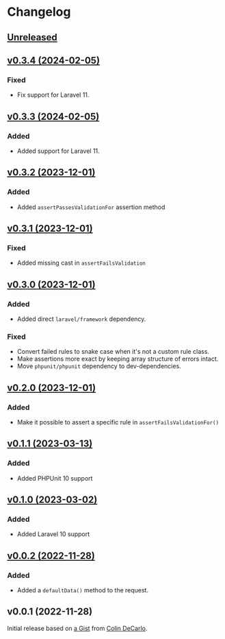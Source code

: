# Changelog

## [Unreleased](https://github.com/markwalet/laravel-testable-requests/compare/v0.3.4...master)

## [v0.3.4 (2024-02-05)](https://github.com/markwalet/laravel-testable-requests/compare/v0.3.3...v0.3.4)

### Fixed
- Fix support for Laravel 11.

## [v0.3.3 (2024-02-05)](https://github.com/markwalet/laravel-testable-requests/compare/v0.3.2...v0.3.3)

### Added
- Added support for Laravel 11.

## [v0.3.2 (2023-12-01)](https://github.com/markwalet/laravel-testable-requests/compare/v0.3.1...v0.3.2)

### Added
- Added `assertPassesValidationFor` assertion method

## [v0.3.1 (2023-12-01)](https://github.com/markwalet/laravel-testable-requests/compare/v0.3.0...v0.3.1)

### Fixed
- Added missing cast in `assertFailsValidation`

## [v0.3.0 (2023-12-01)](https://github.com/markwalet/laravel-testable-requests/compare/v0.2.0...v0.3.0)

### Added
- Added direct `laravel/framework` dependency.

### Fixed
- Convert failed rules to snake case when it's not a custom rule class.
- Make assertions more exact by keeping array structure of errors intact.
- Move `phpunit/phpunit` dependency to dev-dependencies.

## [v0.2.0 (2023-12-01)](https://github.com/markwalet/laravel-testable-requests/compare/v0.1.1...v0.2.0)

### Added
- Make it possible to assert a specific rule in `assertFailsValidationFor()`

## [v0.1.1 (2023-03-13)](https://github.com/markwalet/laravel-testable-requests/compare/v0.1.0...v0.1.1)

### Added
- Added PHPUnit 10 support

## [v0.1.0 (2023-03-02)](https://github.com/markwalet/laravel-testable-requests/compare/v0.0.2...v0.1.0)

### Added
- Added Laravel 10 support

## [v0.0.2 (2022-11-28)](https://github.com/markwalet/laravel-testable-requests/compare/v0.0.1...v0.0.2)

### Added
- Added a `defaultData()` method to the request.

## v0.0.1 (2022-11-28)

Initial release based on [a Gist](https://gist.github.com/colindecarlo/9ba9bd6524127fee7580ae66c6d4709d) from [Colin DeCarlo](https://github.com/colindecarlo).